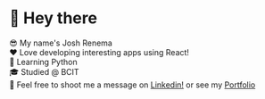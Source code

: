<h1>👋 Hey there</h1>

😎 My name's Josh Renema
<br/>
❤️ Love developing interesting apps using React!
<br/>
🐍 Learning Python
<br/>
🎓 Studied @ BCIT
<br/>
💬 Feel free to shoot me a message on <a href="https://www.linkedin.com/in/josh-renema/">Linkedin!</a> or see my <a href="https://josren.ca">Portfolio</a>
